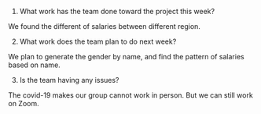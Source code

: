 1. What work has the team done toward the project this week?

We found the different of salaries between different region.

2. What work does the team plan to do next week?

We plan to generate the gender by name, and find the pattern of salaries based on name.

3. Is the team having any issues?

The covid-19 makes our group cannot work in person. But we can still work on Zoom.
